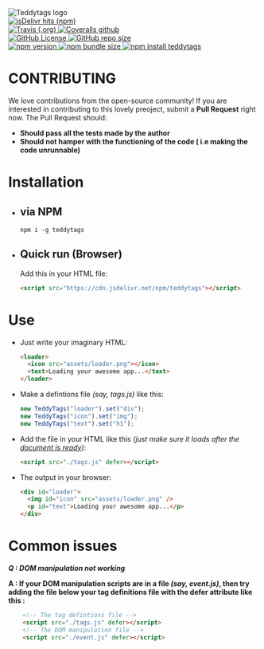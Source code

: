 <div style="text-align:justify">
  <img src="https://raw.githubusercontent.com/obnoxiousnerd/teddytags-website/gh-pages/assets/icons/teddytagslogo.big.png" alt="Teddytags logo">
</div>

<div style="text-align: justify">
  <!-- <a href="">
    <img src="" alt="">
  </a> -->
  <a href="https://www.jsdelivr.com/package/npm/teddytags">
    <img src="https://img.shields.io/jsdelivr/npm/hm/teddytags?colorA=red&color=orange&label=jsdelivr" alt="jsDelivr hits (npm)">
  </a>
  <br />
  <a href="https://travis-ci.com/obnoxiousnerd/teddytags">
    <img src="https://img.shields.io/travis/obnoxiousnerd/teddytags?label=travis&logo=travis&logoColor=white" alt="Travis (.org)">
  </a>
  <a href="https://coveralls.io/github/obnoxiousnerd/teddytags">
    <img src="https://img.shields.io/coveralls/github/obnoxiousnerd/teddytags?label=coveralls&logo=coveralls&logoColor=lightskyblue" alt="Coveralls github">
  </a>
  <br />
  <a href="https://github.com/obnoxiousnerd/teddytags/blob/master/LICENSE">
    <img src="https://img.shields.io/github/license/obnoxiousnerd/teddytags?colorA=blue&color=cyan" alt="GitHub License">
  </a>
  <a href="https://github.com/obnoxiousnerd/teddytags">
    <img src="https://img.shields.io/github/repo-size/obnoxiousnerd/teddytags?colorA=purple&color=pink&label=code%20size" alt="GitHub repo size">
  </a>
  <br />
  <a href="https://www.npmjs.com/package/teddytags/v/latest">
    <img src="https://img.shields.io/npm/v/teddytags?colorA=darkred&color=red" alt="npm version">
  </a>
  <a href="https://www.npmjs.com/package/teddytags/v/latest">
    <img src="https://img.shields.io/bundlephobia/min/teddytags?colorA=tomato&color=yellow&label=npm%20bundle" alt="npm bundle size">
  </a>
  <a href="https://nodei.co/npm/teddytags/">
    <img src="https://nodei.co/npm/teddytags.png?mini=true" alt="npm install teddytags">
  </a>
</div>

# CONTRIBUTING

We love contributions from the open-source community! If you are interested in contributing to this lovely preoject, submit a **Pull Request** right now. The Pull Request should:

- **Should pass all the tests made by the author**
- **Should not hamper with the functioning of the code ( i.e making the code unrunnable)**

# Installation

- ## via NPM
  ```console
  npm i -g teddytags
  ```
- ## Quick run (Browser)
  Add this in your HTML file:
  ```html
  <script src="https://cdn.jsdelivr.net/npm/teddytags"></script>
  ```

# Use

- Just write your imaginary HTML:
  ```html
  <loader>
    <icon src="assets/loader.png"></icon>
    <text>Loading your awesome app...</text>
  </loader>
  ```
- Make a defintions file _(say, tags.js)_ like this:
  ```javascript
  new TeddyTags("loader").set("div");
  new TeddyTags("icon").set("img");
  new TeddyTags("text").set("h1");
  ```
- Add the file in your HTML like this _(just make sure it loads after the [document is ready](https://developer.mozilla.org/en-US/docs/Web/API/Window/DOMContentLoaded_event))_:
  ```html
  <script src="./tags.js" defer></script>
  ```
- The output in your browser:
  ```html
  <div id="loader">
    <img id="icon" src="assets/loader.png" />
    <p id="text">Loading your awesome app...</p>
  </div>
  ```

# Common issues

__*Q : DOM manipulation not working*__

**A : If your DOM manipulation scripts are in a file *(say, event.js)*, then try adding the file below your tag definitions file with the defer attribute like this :**
```html
    <!-- The tag defintions file -->
    <script src="./tags.js" defer></script>
    <!-- The DOM manipulation file -->
    <script src="./event.js" defer></script>
```
